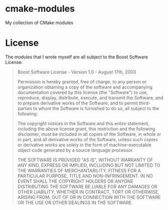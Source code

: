 cmake-modules
=============

My collection of CMake modules

License
=======

The modules that I wrote myself are all subject to the Boost Software License:

>Boost Software License - Version 1.0 - August 17th, 2003
>
>Permission is hereby granted, free of charge, to any person or organization
>obtaining a copy of the software and accompanying documentation covered by
>this license (the "Software") to use, reproduce, display, distribute,
>execute, and transmit the Software, and to prepare derivative works of the
>Software, and to permit third-parties to whom the Software is furnished to
>do so, all subject to the following:
>
>The copyright notices in the Software and this entire statement, including
>the above license grant, this restriction and the following disclaimer,
>must be included in all copies of the Software, in whole or in part, and
>all derivative works of the Software, unless such copies or derivative
>works are solely in the form of machine-executable object code generated by
>a source language processor.
>
>THE SOFTWARE IS PROVIDED "AS IS", WITHOUT WARRANTY OF ANY KIND, EXPRESS OR
>IMPLIED, INCLUDING BUT NOT LIMITED TO THE WARRANTIES OF MERCHANTABILITY,
>FITNESS FOR A PARTICULAR PURPOSE, TITLE AND NON-INFRINGEMENT. IN NO EVENT
>SHALL THE COPYRIGHT HOLDERS OR ANYONE DISTRIBUTING THE SOFTWARE BE LIABLE
>FOR ANY DAMAGES OR OTHER LIABILITY, WHETHER IN CONTRACT, TORT OR OTHERWISE,
>ARISING FROM, OUT OF OR IN CONNECTION WITH THE SOFTWARE OR THE USE OR OTHER
>DEALINGS IN THE SOFTWARE.
